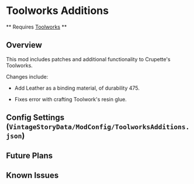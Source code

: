 Toolworks Additions
=================

** Requires [Toolworks](https://mods.vintagestory.at/show/mod/10324) **

Overview
--------

This mod includes patches and additional functionality to Crupette's Toolworks. 

Changes include:

 * Add Leather as a binding material, of durability 475.

 * Fixes error with crafting Toolwork's resin glue.


Config Settings (`VintageStoryData/ModConfig/ToolworksAdditions.json`)
--------


Future Plans
--------


Known Issues
--------


